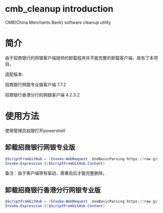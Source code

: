 # cmb_cleanup introduction
CMB(China Merchants Bank) software cleanup utility

# 简介
由于招商银行的网银客户端提供的卸载程序并不能完整的卸载客户端，故有了本项目。

适配版本:


招商银行网银专业版客户端 7.7.2


招商银行香港分行的网银客户端 4.2.3.2


# 使用方法
使用管理员权限打开powershell

## 卸载招商银行网银专业版
```powershell
$ScriptFromGitHub = (Invoke-WebRequest -UseBasicParsing https://raw.githubusercontent.com/wevsty/cmb_cleanup/main/uninstall_cmb.ps1)
Invoke-Expression $($ScriptFromGitHub.Content)
```
备注：由于客户端带有驱动，需重启后才能完整删除。

## 卸载招商银行香港分行网银专业版
```powershell
$ScriptFromGitHub = (Invoke-WebRequest -UseBasicParsing https://raw.githubusercontent.com/wevsty/cmb_cleanup/main/uninstall_cmbhk.ps1)
Invoke-Expression $($ScriptFromGitHub.Content)
```
